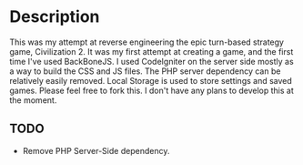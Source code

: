 # Description

This was my attempt at reverse engineering the epic turn-based strategy game, Civilization 2. It was my first attempt at creating a game, and the first time I've used BackBoneJS. I used CodeIgniter on the server side mostly as a way to build the CSS and JS files. The PHP server dependency can be relatively easily removed. Local Storage is used to store settings and saved games. Please feel free to fork this. I don't have any plans to develop this at the moment.


## TODO
* Remove PHP Server-Side dependency.